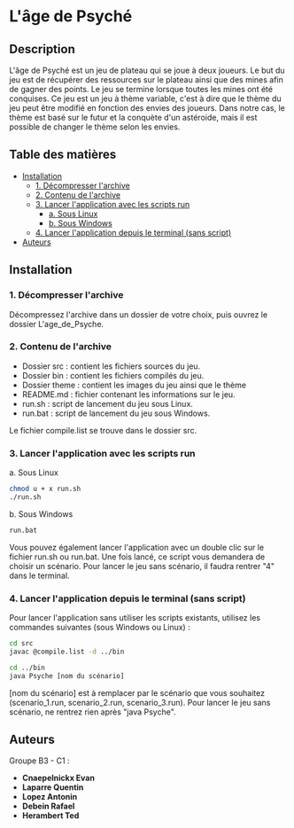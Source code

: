 # L'âge de Psyché

## Description

   L'âge de Psyché est un jeu de plateau qui se joue à deux joueurs. Le but du jeu est de récupérer des ressources sur le plateau ainsi que des mines afin de gagner des points. Le jeu se termine lorsque toutes les mines ont été conquises.
   Ce jeu est un jeu à thème variable, c'est à dire que le thème du jeu peut être modifié en fonction des envies des joueurs. Dans notre cas, le thème est basé sur le futur et la conquète d'un astéroide, mais il est possible de changer le thème selon les envies.

## Table des matières

- [Installation](#installation)
  - [1. Décompresser l'archive](#1-décompresser-larchive)
  - [2. Contenu de l'archive](#2-contenu-de-larchive)
  - [3. Lancer l'application avec les scripts run](#3-lancer-lapplication-avec-les-scripts-run)
    - [a. Sous Linux](#a-sous-linux)
    - [b. Sous Windows](#b-sous-windows)
  - [4. Lancer l'application depuis le terminal (sans script)](#4-lancer-lapplication-depuis-le-terminal-sans-script)
- [Auteurs](#auteurs)

## Installation
### 1. Décompresser l'archive
   Décompressez l'archive dans un dossier de votre choix, puis ouvrez le dossier L'age_de_Psyche.

### 2. Contenu de l'archive

   - Dossier src   : contient les fichiers sources du jeu.
   - Dossier bin   : contient les fichiers compilés du jeu.
   - Dossier theme : contient les images du jeu ainsi que le thème
   - README.md     : fichier contenant les informations sur le jeu.
   - run.sh        : script de lancement du jeu sous Linux.
   - run.bat       : script de lancement du jeu sous Windows.


   Le fichier compile.list se trouve dans le dossier src.

### 3. Lancer l'application avec les scripts run

   a. Sous Linux
   ```bash
   chmod u + x run.sh
   ./run.sh
   ```

   b. Sous Windows
   ```bash
   run.bat
   ```

   Vous pouvez également lancer l'application avec un double clic sur le fichier run.sh ou run.bat.
   Une fois lancé, ce script vous demandera de choisir un scénario. Pour lancer le jeu sans scénario, il faudra rentrer "4" dans le terminal.

### 4. Lancer l'application depuis le terminal (sans script)

   Pour lancer l'application sans utiliser les scripts existants, utilisez les commandes suivantes (sous Windows ou Linux) :
   ```bash
   cd src
   javac @compile.list -d ../bin

   cd ../bin
   java Psyche [nom du scénario]
   ```
   [nom du scénario] est à remplacer par le scénario que vous souhaitez (scenario_1.run, scenario_2.run, scenario_3.run).
   Pour lancer le jeu sans scénario, ne rentrez rien après "java Psyche".

## Auteurs

Groupe B3 - C1 :

- **Cnaepelnickx Evan**
- **Laparre Quentin**
- **Lopez Antonin**
- **Debein Rafael**
- **Herambert Ted**
